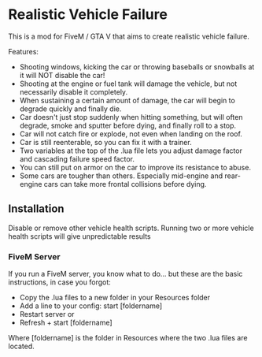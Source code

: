 # Realistic Vehicle Failure

This is a mod for FiveM / GTA V that aims to create realistic vehicle failure.

Features:

* Shooting windows, kicking the car or throwing baseballs or snowballs at it will NOT disable the car!
* Shooting at the engine or fuel tank will damage the vehicle, but not necessarily disable it completely.
* When sustaining a certain amount of damage, the car will begin to degrade quickly and finally die.
* Car doesn't just stop suddenly when hitting something, but will often degrade, smoke and sputter before dying, and finally roll to a stop.
* Car will not catch fire or explode, not even when landing on the roof.
* Car is still reenterable, so you can fix it with a trainer.
* Two variables at the top of the .lua file lets you adjust damage factor and cascading failure speed factor.
* You can still put on armor on the car to improve its resistance to abuse.
* Some cars are tougher than others. Especially mid-engine and rear-engine cars can take more frontal collisions before dying.

## Installation

Disable or remove other vehicle health scripts. Running two or more vehicle health scripts will give unpredictable results 

### FiveM Server

If you run a FiveM server, you know what to do... but these are the basic instructions, in case you forgot:

* Copy the .lua files to a new folder in your Resources folder
* Add a line to your config: start [foldername]
* Restart server or
* Refresh + start [foldername]

Where [foldername] is the folder in Resources where the two .lua files are located.